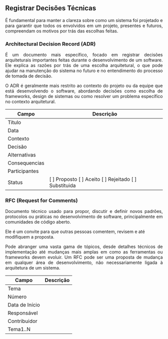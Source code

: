 ## Registrar Decisões Técnicas

<p align="justify">É fundamental para manter a clareza sobre como um sistema foi projetado e para garantir que todos os envolvidos em um projeto, presentes e futuros, compreendam os motivos por trás das escolhas feitas.</p>

### Architectural Decision Record (ADR)
<p align="justify">É um documento mais específico, focado em registrar decisões arquiteturais importantes feitas durante o desenvolvimento de um software. Ele explica as razões por trás de uma escolha arquitetural, o que pode ajudar na manutenção do sistema no futuro e no entendimento do processo de tomada de decisão.</p>

<p align="justify">O ADR é geralmente mais restrito ao contexto do projeto ou da equipe que está desenvolvendo o software, abordando decisões como escolha de frameworks, design de sistemas ou como resolver um problema específico no contexto arquitetural.</p>


| Campo         | Descrição          |
| -----         | ----               |
| Título        |                    |
| Data          |                    |
| Contexto      |                    |
| Decisão       |                    |
| Alternativas  |                    |
| Consequencias |                    |
| Participantes |                    |
| Status        | [ ] Proposto [ ] Aceito [ ] Rejeitado [ ] Substituida |


### RFC (Request for Comments)
<p align="justify">Documento técnico usado para propor, discutir e definir novos padrões, protocolos ou práticas no desenvolvimento de software, principalmente em comunidades de código aberto.</p>
Ele é um convite para que outras pessoas comentem, revisem e até modifiquem a proposta.

<p align="justify">Pode abranger uma vasta gama de tópicos, desde detalhes técnicos de implementação até mudanças mais amplas em como as ferramentas ou frameworks devem evoluir. Um RFC pode ser uma proposta de mudança em qualquer área de desenvolvimento, não necessariamente ligada à arquitetura de um sistema.</p>


| Campo         | Descrição          |
| -----         | ----               |
| Tema          |                    |
| Número        |                    |
| Data de Início|                    |
| Responsável   |                    |
| Contribuidor  |                    |
| Tema1..N      |                    |

